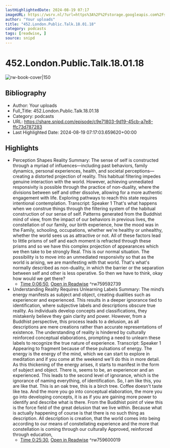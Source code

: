 ```yaml
---
lastHighlightedDate: 2024-08-19 07:17
imageURL: https://wsrv.nl/?url=https%3A%2F%2Fstorage.googleapis.com%2Fsnipd-public%2Fsideload%2Fsideload_image.png&w=100&h=100
author: "Your uploads"
title: "452.London.Public.Talk.18.01.18"
category: podcasts
tags: [readwise, ]
source: snipd
---
```

# 452.London.Public.Talk.18.01.18

![rw-book-cover|150](https://wsrv.nl/?url=https%3A%2F%2Fstorage.googleapis.com%2Fsnipd-public%2Fsideload%2Fsideload_image.png&w=100&h=100)

## Bibliography
- Author: Your uploads
- Full_Title: 452.London.Public.Talk.18.01.18
- Category: podcasts
- URL: https://share.snipd.com/episode/c9e71803-9d19-45cb-a7e8-ffc73d787283
- Last Highlighted Date: 2024-08-19 07:17:03.659620+00:00

## Highlights
- Perception Shapes Reality
  Summary:
  The sense of self is constructed through a myriad of influences—including past behaviors, family dynamics, personal experiences, health, and societal perceptions—creating a distorted projection of reality.
  This habitual filtering impedes genuine interaction with the world. However, achieving unmediated responsivity is possible through the practice of non-duality, where the divisions between self and other dissolve, allowing for a more authentic engagement with life.
  Exploring pathways to reach this state requires intentional contemplation.
  Transcript:
  Speaker 1
  That's what happens when we construe things through the filtering system of the habitual construction of our sense of self. Patterns generated from the Buddhist mind of view, from the impact of our behaviors in previous lives, the constellation of our family, our birth experience, how the mood was in the Family, schooling, occupations, whether we're healthy or unhealthy, whether the world sees us as attractive or not. All of these factors lead to little prisms of self and each moment is refracted through these prisms and so we have this complex projection of appearances which we then take to be strongly Real. This is our normal situation. The possibility is to move into an unmediated responsivity so that as the world is arising, we are manifesting with that world. That's what's normally described as non-duality, in which the barrier or the separation between self and other is less operative. So then we have to think, okay how would we get there?
    - [Time 0:06:50](https://share.snipd.com/snip/8bc51b20-b56d-451b-9ab7-88cc7e9df2f2), [Open in Readwise](https://readwise.io/open/759592739)
^rw759592739
- Understanding Reality Requires Unlearning Labels
  Summary:
  The mind’s energy manifests as subject and object, creating dualities such as experiencer and experienced.
  This results in a deeper ignorance tied to identification, where subjective labels and descriptions obscure true reality. As individuals develop concepts and classifications, they mistakenly believe they gain clarity and power.
  However, from a Buddhist perspective, this process leads to a delusion, as all descriptions are mere creations rather than accurate representations of existence.
  The understanding of reality is hindered by culturally reinforced conceptual elaborations, prompting a need to unlearn these labels to recognize the true nature of experience.
  Transcript:
  Speaker 1
  Appearing to fragment because of these pulsations of energy. The energy is the energy of the mind, which we can start to explore in meditation and if you come at the weekend we'll do this in more detail. As this thickening of the energy arises, it starts to manifest in the form of subject and object. There is, seems to be, an experiencer and an experienced. This leads to the second level of ignorance, which is the ignorance of naming everything, of identification. So, I am like this, you are like that. This is an oak tree, this is a birch tree. Coffee doesn't taste like tea. And the more you go into conceptual elaboration, the more you go into developing concepts, it is as if you are gaining more power to identify and describe what is there. From the Buddhist point of view this is the force field of the great delusion that we live within. Because what is actually happening of course is that there is no such thing as description. All description is creation, that the world comes into being according to our means of constellating experience and the more that constellation is coming through our culturally Approved, reinforced through education,
    - [Time 0:25:30](https://share.snipd.com/snip/95364175-6dd9-44bd-a36f-6d98d694ca2a), [Open in Readwise](https://readwise.io/open/759600019)
^rw759600019


